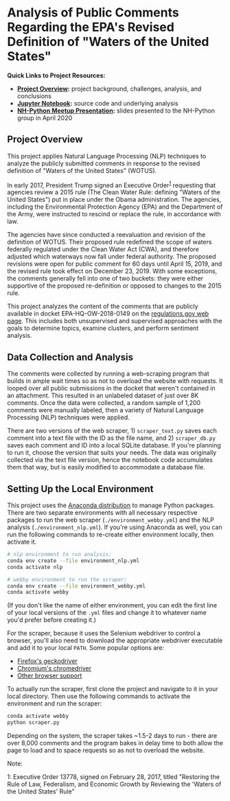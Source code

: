 # Analysis of Public Comments Regarding the EPA's Revised Definition of "Waters of the United States"

**Quick Links to Project Resources:**

- **[Project Overview](https://data-science-for-conservation.github.io/WOTUS_Revision/):** project background, challenges, analysis, and conclusions
- **[Jupyter Notebook](./WOTUS_analysis.ipynb):** source code and underlying analysis
- **[NH-Python Meetup Presentation](./NH-Python_Pres/):** slides presented to the NH-Python group in April 2020
<!-- - **[Deployed Models](#):** (coming soon!) deployed final production models -->

## Project Overview

This project applies Natural Language Processing (NLP) techniques to analyze the publicly submitted comments in response to the revised definition of "Waters of the United States" (WOTUS).

In early 2017, President Trump signed an Executive Order<sup>[1](#footnote1)</sup> requesting that agencies review a 2015 rule (The Clean Water Rule: defining "Waters of the United States") put in place under the Obama administration. The agencies, including the Environmental Protection Agency (EPA) and the Department of the Army, were instructed to rescind or replace the rule, in accordance with law.

The agencies have since conducted a reevaluation and revision of the definition of WOTUS. Their proposed rule redefined the scope of waters federally regulated under the Clean Water Act (CWA), and therefore adjusted which waterways now fall under federal authority. The proposed revisions were open for public comment for 60 days until April 15, 2019, and the revised rule took effect on December 23, 2019. With some exceptions, the comments generally fell into one of two buckets: they were either supportive of the proposed re-definition or opposed to changes to the 2015 rule.

This project analyzes the content of the comments that are publicly available in docket EPA-HQ-OW-2018-0149 on the [regulations.gov web page](https://www.regulations.gov/docket?D=EPA-HQ-OW-2018-0149).  This includes both unsupervised and supervised approaches with the goals to determine topics, examine clusters, and perform sentiment analysis.

## Data Collection and Analysis

The comments were collected by running a web-scraping program that builds in ample wait times so as not to overload the website with requests. It looped over all public submissions in the docket that weren't contained in an attachment. This resulted in an unlabeled dataset of just over 8K comments. Once the data were collected, a random sample of 1,200 comments were manually labeled, then a variety of Natural Language Processing (NLP) techniques were applied.

There are two versions of the web scraper, 1) `scraper_text.py` saves each comment into a text file with the ID as the file name, and 2) `scraper_db.py` saves each comment and ID into a local SQLite database. If you're planning to run it, choose the version that suits your needs. The data was originally collected via the text file version, hence the notebook code accumulates them that way, but is easily modified to accommodate a database file.

## Setting Up the Local Environment

This project uses the [Anaconda distribution](https://www.anaconda.com/distribution/) to manage Python packages. There are two separate environments with all necessary respective packages to run the web scraper (`./environment_webby.yml`) and the NLP analysis (`./environment_nlp.yml`). If you're using Anaconda as well, you can run the following commands to re-create either environment locally, then activate it.

```bash
# nlp environment to run analysis:
conda env create --file environment_nlp.yml
conda activate nlp

# webby environment to run the scraper:
conda env create --file environment_webby.yml
conda activate webby
```

(If you don't like the name of either environment, you can edit the first line of your local versions of the `.yml` files and change it to whatever name you'd prefer before creating it.)

For the scraper, because it uses the Selenium webdriver to control a browser, you'll also need to download the appropriate webdriver executable and add it to your local `PATH`. Some popular options are:

- [Firefox's geckodriver](https://github.com/mozilla/geckodriver/)
- [Chromium's chromedriver](https://sites.google.com/a/chromium.org/chromedriver/)
- [Other browser support](https://selenium.dev/documentation/en/getting_started_with_webdriver/browsers/)

To actually run the scraper, first clone the project and navigate to it in your local directory. Then use the following commands to activate the environment and run the scraper:

```bash
conda activate webby
python scraper.py
```

Depending on the system, the scraper takes \~1.5-2 days to run - there are over 8,000 comments and the program bakes in delay time to both allow the page to load and to space requests so as not to overload the website.

Note:

<a name="footnote1">1</a>: Executive Order 13778, signed on February 28, 2017, titled "Restoring the Rule of Law, Federalism, and Economic Growth by Reviewing the 'Waters of the United States' Rule"
